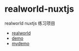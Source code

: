 # realworld-nuxtjs

realworld nuxtjs 练习项目

- [realworld](https://github.com/gothinkster/realworld)
- [demo](http://demo.realworld.io/#/)
- [mydemo](http://realworld.mashaoliang.cn/)
